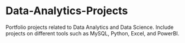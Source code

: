 # Data-Analytics-Projects
Portfolio projects related to Data Analytics and Data Science. Include projects on different tools such as MySQL, Python, Excel, and PowerBI.
